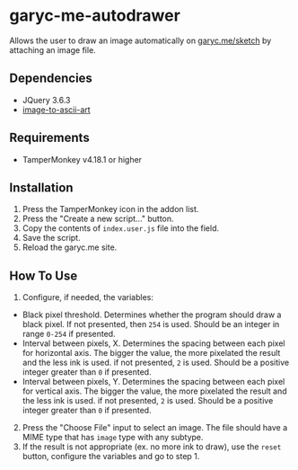 # garyc-me-autodrawer

Allows the user to draw an image automatically on [garyc.me/sketch](https://garyc.me/sketch) by attaching an image file.

## Dependencies

- JQuery 3.6.3
- [image-to-ascii-art](https://github.com/wangpengfeido/image-to-ascii-art)

## Requirements

- TamperMonkey v4.18.1 or higher

## Installation

1. Press the TamperMonkey icon in the addon list.
2. Press the "Create a new script..." button.
3. Copy the contents of `index.user.js` file into the field.
4. Save the script.
5. Reload the garyc.me site.

## How To Use

1. Configure, if needed, the variables:

- Black pixel threshold. Determines whether the program should draw a black pixel. If not presented, then `254` is used. Should be an integer in range `0-254` if presented.
- Interval between pixels, X. Determines the spacing between each pixel for horizontal axis. The bigger the value, the more pixelated the result and the less ink is used. if not presented, `2` is used. Should be a positive integer greater than `0` if presented.
- Interval between pixels, Y. Determines the spacing between each pixel for vertical axis. The bigger the value, the more pixelated the result and the less ink is used. if not presented, `2` is used. Should be a positive integer greater than `0` if presented.

2. Press the "Choose File" input to select an image. The file should have a MIME type that has `image` type with any subtype.
3. If the result is not appropriate (ex. no more ink to draw), use the `reset` button, configure the variables and go to step 1.
